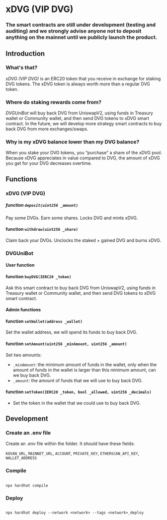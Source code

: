 # xDVG (VIP DVG)

### The smart contracts are still under development (testing and auditing) and we strongly advise anyone not to deposit anything on the mainnet until we publicly launch the product.



## Introduction

### What's that?

*xDVG (VIP DVG)* is an ERC20 token that you receive in exchange for staking DVG tokens. The xDVG token is always worth more than a regular DVG token. 

### Where do staking rewards come from?

*DVGUniBot* will buy back DVG from UniswapV2, using funds in Treasury wallet or Community wallet, and then send DVG tokens to xDVG smart contract. In the future, we will develop more strategy smart contracts to buy back DVG from more exchanges/swaps.

### Why is my xDVG balance lower than my DVG balance?

When you stake your DVG tokens, you “purchase” a share of the xDVG pool. Because xDVG appreciates in value compared to DVG, the amount of xDVG you get for your DVG decreases overtime.



## Functions

### xDVG (VIP DVG)

##### function `deposit(uint256 _amount)`

Pay some DVGs. Earn some shares. Locks DVG and mints xDVG.

#### function `withdraw(uint256 _share)`

Claim back your DVGs. Unclocks the staked + gained DVG and burns xDVG.


### DVGUniBot

#### User function

#### function `buyDVG(IERC20 _token)`

Ask this smart contract to buy back DVG from UniswapV2, using funds in Treasury wallet or Community wallet, and then send DVG tokens to xDVG smart contract.

#### Admin functions

#### function `setWallet(address _wallet)`

Set the wallet address, we will spend its funds to buy back DVG.

#### function `setAmount(uint256 _minAmount, uint256 _amount)`

Set two amounts:

- `_minAmount`: the minimum amount of funds in the wallet, only when the amount of funds in the wallet is larger than this minimum amount, can we buy back DVG.
- `_amount`: the amount of funds that we will use to buy back DVG.

#### function `setToken(IERC20 _token, bool _allowed, uint256 _decimals)`

- Set the token in the wallet that we could use to buy back DVG.



## Development 

### Create an .env file

Create an .env file within the folder. It should have these fields:

`KOVAN_URL`, `MAINNET_URL`, `ACCOUNT`, `PRIVATE_KEY`, `ETHERSCAN_API_KEY`, `WALLET_ADDRESS`


### Compile

```

npx hardhat compile

```

### Deploy

```

npx hardhat deploy --network <network> --tags <network>_deploy

```

